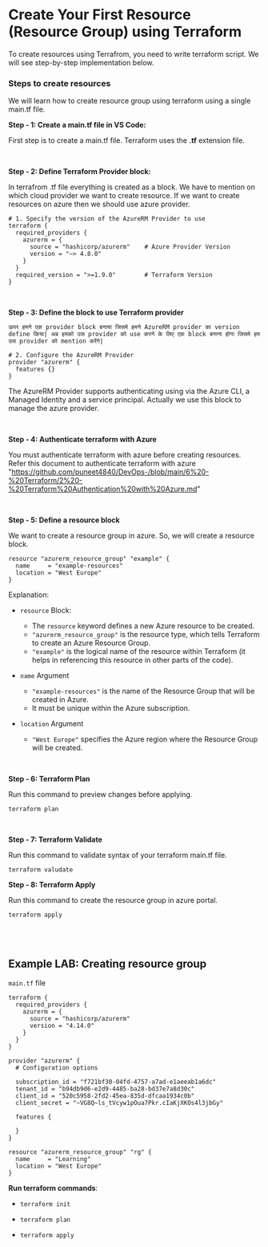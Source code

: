 # Create Your First Resource (Resource Group) using Terraform

To create resources using Terrafrom, you need to write terraform script. We will see step-by-step implementation below.

### Steps to create resources

We will learn how to create resource group using terraform using a single main.tf file.

**Step - 1: Create a main.tf file in VS Code:**

First step is to create a main.tf file. Terraform uses the **.tf** extension file.

<br>

**Step - 2: Define Terraform Provider block:**

In terrafrom .tf file everything is created as a block. We have to mention on which cloud provider we want to create resource. If we want to create resources on azure then we should use azure provider.

```
# 1. Specify the version of the AzureRM Provider to use
terraform {
  required_providers {
    azurerm = {
      source = "hashicorp/azurerm"    # Azure Provider Version
      version = "~> 4.8.0"
    }
  }
  required_version = ">=1.9.0"        # Terraform Version
}
```

<br>

**Step - 3: Define the block to use Terraform provider**

```ऊपर हमने एक provider block बनाया जिसमे हमने AzureRM provider का version define किया| अब हमको उस provider को use करने के लिए एक block बनाना होगा जिसमे हम उस provider को mention करेंगे|```

```
# 2. Configure the AzureRM Provider
provider "azurerm" {
  features {}
}
```

The AzureRM Provider supports authenticating using via the Azure CLI, a Managed Identity and a service principal. Actually we use this block to manage the azure provider.

<br>

**Step - 4: Authenticate terraform with Azure**

You must authenticate terraform with azure before creating resources. Refer this document to authenticate terraform with azure "https://github.com/puneet4840/DevOps-/blob/main/6%20-%20Terraform/2%20-%20Terraform%20Authentication%20with%20Azure.md"

<br>

**Step - 5: Define a resource block**

We want to create a resource group in azure. So, we will create a resource block.

```
resource "azurerm_resource_group" "example" {
  name     = "example-resources"
  location = "West Europe"
}
```

Explanation:

- ```resource``` Block:
  - The ```resource``` keyword defines a new Azure resource to be created.
  - ```"azurerm_resource_group"``` is the resource type, which tells Terraform to create an Azure Resource Group.
  - ```"example"``` is the logical name of the resource within Terraform (it helps in referencing this resource in other parts of the code).
 
- ```name``` Argument
  - ```"example-resources"``` is the name of the Resource Group that will be created in Azure.
  - It must be unique within the Azure subscription.
 
- ```location``` Argument
  - ```"West Europe"``` specifies the Azure region where the Resource Group will be created.

<br>

**Step - 6: Terraform Plan**

Run this command to preview changes before applying.

```
terraform plan
```

<br>

**Step - 7: Terraform Validate**

Run this command to validate syntax of your terraform main.tf file.

```
terraform valudate
```

**Step - 8: Terraform Apply**

Run this command to create the resource group in azure portal.

```
terraform apply
```

<br>
<br>

## Example LAB: Creating resource group 

```main.tf``` file

```
terraform {
  required_providers {
    azurerm = {
      source = "hashicorp/azurerm"
      version = "4.14.0"
    }
  }
}

provider "azurerm" {
  # Configuration options

  subscription_id = "f721bf30-04fd-4757-a7ad-e1aeeab1a6dc"
  tenant_id = "b94db9d6-e2d9-4485-ba28-bd37e7a8d30c"
  client_id = "520c5958-2fd2-45ea-835d-dfcaa1934c0b"
  client_secret = "~VG8Q~ls_tVcyw1pOua7Pkr.cIaKjXKOs4l3jbGy"

  features {
    
  }
}

resource "azurerm_resource_group" "rg" {
  name     = "Learning"
  location = "West Europe"
}
```

**Run terraform commands**:

- ```terraform init```

- ```terraform plan```

- ```terraform apply```
